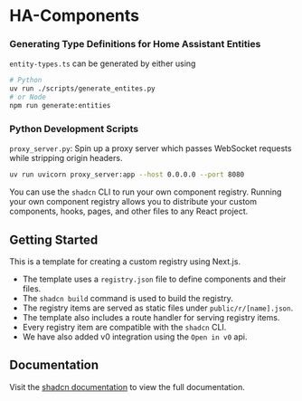 # HA-Components


### Generating Type Definitions for Home Assistant Entities
`entity-types.ts` can be generated by either using 
```bash
# Python
uv run ./scripts/generate_entites.py
# or Node
npm run generate:entities
```



### Python Development Scripts
`proxy_server.py`: Spin up a proxy server which passes WebSocket requests while stripping origin headers.
```bash
uv run uvicorn proxy_server:app --host 0.0.0.0 --port 8080
```


You can use the `shadcn` CLI to run your own component registry. Running your own
component registry allows you to distribute your custom components, hooks, pages, and
other files to any React project.

## Getting Started

This is a template for creating a custom registry using Next.js.

- The template uses a `registry.json` file to define components and their files.
- The `shadcn build` command is used to build the registry.
- The registry items are served as static files under `public/r/[name].json`.
- The template also includes a route handler for serving registry items.
- Every registry item are compatible with the `shadcn` CLI.
- We have also added v0 integration using the `Open in v0` api.

## Documentation

Visit the [shadcn documentation](https://ui.shadcn.com/docs/registry) to view the full documentation.

